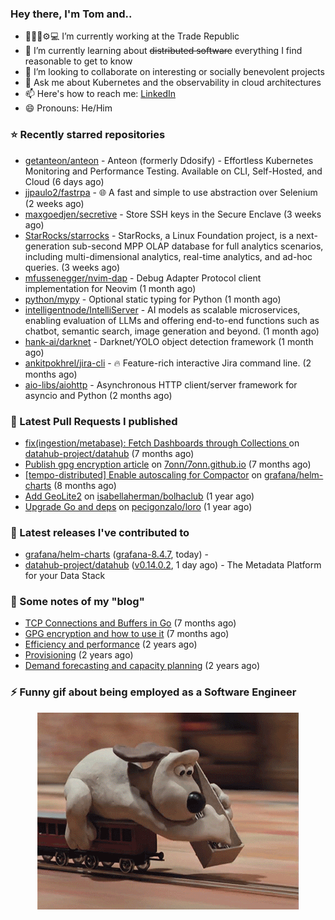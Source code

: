 ### Hey there, I'm Tom and..

- 🔭👨‍💻⚙💻 I’m currently working at the Trade Republic
- 🌱 I’m currently learning about ~~distributed software~~ everything I find reasonable to get to know
- 👯 I’m looking to collaborate on interesting or socially benevolent projects
- 💬 Ask me about Kubernetes and the observability in cloud architectures
- 📫 Here's how to reach me: [LinkedIn](https://www.linkedin.com/in/7onn)
- 😄 Pronouns: He/Him

### ⭐ Recently starred repositories

- [getanteon/anteon](https://github.com/getanteon/anteon) - Anteon (formerly Ddosify) - Effortless Kubernetes Monitoring and Performance Testing. Available on CLI, Self-Hosted, and Cloud (6 days ago)
- [jjpaulo2/fastrpa](https://github.com/jjpaulo2/fastrpa) - 🌐 A fast and simple to use abstraction over Selenium (2 weeks ago)
- [maxgoedjen/secretive](https://github.com/maxgoedjen/secretive) - Store SSH keys in the Secure Enclave (3 weeks ago)
- [StarRocks/starrocks](https://github.com/StarRocks/starrocks) - StarRocks, a Linux Foundation project, is a next-generation sub-second MPP OLAP database for full analytics scenarios, including multi-dimensional analytics, real-time analytics, and ad-hoc queries.   (3 weeks ago)
- [mfussenegger/nvim-dap](https://github.com/mfussenegger/nvim-dap) - Debug Adapter Protocol client implementation for Neovim (1 month ago)
- [python/mypy](https://github.com/python/mypy) - Optional static typing for Python (1 month ago)
- [intelligentnode/IntelliServer](https://github.com/intelligentnode/IntelliServer) - AI models as scalable microservices, enabling evaluation of LLMs and offering end-to-end functions such as chatbot, semantic search, image generation and beyond. (1 month ago)
- [hank-ai/darknet](https://github.com/hank-ai/darknet) - Darknet/YOLO object detection framework (1 month ago)
- [ankitpokhrel/jira-cli](https://github.com/ankitpokhrel/jira-cli) - 🔥 Feature-rich interactive Jira command line. (2 months ago)
- [aio-libs/aiohttp](https://github.com/aio-libs/aiohttp) - Asynchronous HTTP client/server framework for asyncio and Python (2 months ago)

### 🔨 Latest Pull Requests I published

- [fix(ingestion/metabase): Fetch Dashboards through Collections ](https://github.com/datahub-project/datahub/pull/9631) on [datahub-project/datahub](https://github.com/datahub-project/datahub) (7 months ago)
- [Publish gpg encryption article](https://github.com/7onn/7onn.github.io/pull/1) on [7onn/7onn.github.io](https://github.com/7onn/7onn.github.io) (7 months ago)
- [[tempo-distributed] Enable autoscaling for Compactor](https://github.com/grafana/helm-charts/pull/2817) on [grafana/helm-charts](https://github.com/grafana/helm-charts) (8 months ago)
- [Add GeoLite2](https://github.com/isabellaherman/bolhaclub/pull/3) on [isabellaherman/bolhaclub](https://github.com/isabellaherman/bolhaclub) (1 year ago)
- [Upgrade Go and deps](https://github.com/pecigonzalo/loro/pull/92) on [pecigonzalo/loro](https://github.com/pecigonzalo/loro) (1 year ago)

### 🔭 Latest releases I've contributed to

- [grafana/helm-charts](https://github.com/grafana/helm-charts) ([grafana-8.4.7](https://github.com/grafana/helm-charts/releases/tag/grafana-8.4.7), today) - 
- [datahub-project/datahub](https://github.com/datahub-project/datahub) ([v0.14.0.2](https://github.com/datahub-project/datahub/releases/tag/v0.14.0.2), 1 day ago) - The Metadata Platform for your Data Stack

### 📝 Some notes of my "blog"

- [TCP Connections and Buffers in Go](https://www.7onn.dev/post/tcp-connections-and-buffers-in-go/) (7 months ago)
- [GPG encryption and how to use it](https://www.7onn.dev/post/gpg-encryption/) (7 months ago)
- [Efficiency and performance](https://www.7onn.dev/post/efficiency-and-performance/) (2 years ago)
- [Provisioning](https://www.7onn.dev/post/provisioning/) (2 years ago)
- [Demand forecasting and capacity planning](https://www.7onn.dev/post/demand-forecasting-and-capacity-planning/) (2 years ago)

### ⚡ Funny gif about being employed as a Software Engineer
<p align="center">
  <img alt="building the path" src="./giphy.gif" />
</p>
